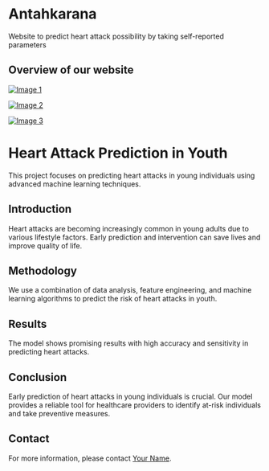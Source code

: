 # Antahkarana
Website to predict heart attack possibility by taking self-reported parameters

## Overview of our website 

[![Image 1](https://github.com/Shreyak810/Antahkarana/assets/113600207/7306937c-7889-4b9f-963d-de0b11d173dd)](https://github.com/Shreyak810/Antahkarana/assets/113600207/7306937c-7889-4b9f-963d-de0b11d173dd)

[![Image 2](https://github.com/Shreyak810/Antahkarana/assets/113600207/71b52381-6522-4497-b2f9-7402801466d6)](https://github.com/Shreyak810/Antahkarana/assets/113600207/71b52381-6522-4497-b2f9-7402801466d6)

[![Image 3](https://github.com/Shreyak810/Antahkarana/assets/113600207/c3e2e43d-9874-4527-8469-13b07977ef08)](https://github.com/Shreyak810/Antahkarana/assets/113600207/c3e2e43d-9874-4527-8469-13b07977ef08)

# Heart Attack Prediction in Youth

This project focuses on predicting heart attacks in young individuals using advanced machine learning techniques.


## Introduction

Heart attacks are becoming increasingly common in young adults due to various lifestyle factors. Early prediction and intervention can save lives and improve quality of life.

## Methodology

We use a combination of data analysis, feature engineering, and machine learning algorithms to predict the risk of heart attacks in youth.

## Results

The model shows promising results with high accuracy and sensitivity in predicting heart attacks.

## Conclusion

Early prediction of heart attacks in young individuals is crucial. Our model provides a reliable tool for healthcare providers to identify at-risk individuals and take preventive measures.

## Contact

For more information, please contact [Your Name](mailto:your.email@example.com).
